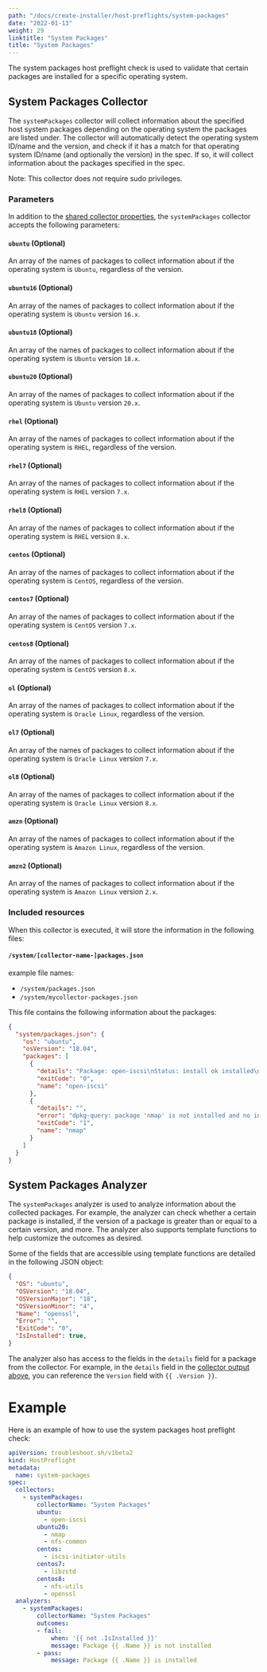 ```yaml
---
path: "/docs/create-installer/host-preflights/system-packages"
date: "2022-01-13"
weight: 29
linktitle: "System Packages"
title: "System Packages"
---
```


The system packages host preflight check is used to validate that certain packages are installed for a specific operating system.

## System Packages Collector

The `systemPackages` collector will collect information about the specified host system packages depending on the operating system the packages are listed under.
The collector will automatically detect the operating system ID/name and the version, and check if it has a match for that operating system ID/name (and optionally the version) in the spec. If so, it will collect information about the packages specified in the spec.

Note: This collector does not require sudo privileges.

### Parameters

In addition to the [shared collector properties](https://troubleshoot.sh/docs/collect/collectors/#shared-properties), the `systemPackages` collector accepts the following parameters:

#### `ubuntu` (Optional)

An array of the names of packages to collect information about if the operating system is `Ubuntu`, regardless of the version.

#### `ubuntu16` (Optional)

An array of the names of packages to collect information about if the operating system is `Ubuntu` version `16.x`.

#### `ubuntu18` (Optional)

An array of the names of packages to collect information about if the operating system is `Ubuntu` version `18.x`.

#### `ubuntu20` (Optional)

An array of the names of packages to collect information about if the operating system is `Ubuntu` version `20.x`.

#### `rhel` (Optional)

An array of the names of packages to collect information about if the operating system is `RHEL`, regardless of the version.

#### `rhel7` (Optional)

An array of the names of packages to collect information about if the operating system is `RHEL` version `7.x`.

#### `rhel8` (Optional)

An array of the names of packages to collect information about if the operating system is `RHEL` version `8.x`.

#### `centos` (Optional)

An array of the names of packages to collect information about if the operating system is `CentOS`, regardless of the version.

#### `centos7` (Optional)

An array of the names of packages to collect information about if the operating system is `CentOS` version `7.x`.

#### `centos8` (Optional)

An array of the names of packages to collect information about if the operating system is `CentOS` version `8.x`.

#### `ol` (Optional)

An array of the names of packages to collect information about if the operating system is `Oracle Linux`, regardless of the version.

#### `ol7` (Optional)

An array of the names of packages to collect information about if the operating system is `Oracle Linux` version `7.x`.

#### `ol8` (Optional)

An array of the names of packages to collect information about if the operating system is `Oracle Linux` version `8.x`.

#### `amzn` (Optional)

An array of the names of packages to collect information about if the operating system is `Amazon Linux`, regardless of the version.

#### `amzn2` (Optional)

An array of the names of packages to collect information about if the operating system is `Amazon Linux` version `2.x`.

### Included resources

When this collector is executed, it will store the information in the following files:

#### `/system/[collector-name-]packages.json`

example file names:
- `/system/packages.json`
- `/system/mycollector-packages.json`

This file contains the following information about the packages:

```json
{
  "system/packages.json": {
    "os": "ubuntu",
    "osVersion": "18.04",
    "packages": [
      {
        "details": "Package: open-iscsi\nStatus: install ok installed\nPriority: optional\nSection: net\nInstalled-Size: 1389\nMaintainer: Ubuntu Developers \u003cubuntu-devel-discuss@lists.ubuntu.com\u003e\nArchitecture: amd64\nVersion: 2.0.874-5ubuntu2.10\nDepends: udev, debconf (\u003e= 0.5) | debconf-2.0, libc6 (\u003e= 2.14), libisns0 (\u003e= 0.96-4~), libmount1 (\u003e= 2.24.2), lsb-base (\u003e= 3.0-6)\nPre-Depends: debconf | debconf-2.0\nRecommends: busybox-initramfs\nConffiles:\n /etc/default/open-iscsi 5744c65409cbdea2bcf5b99dbff89e96\n /etc/init.d/iscsid f45c4e0127bafee72454ce97a7ce2f6c\n /etc/init.d/open-iscsi b0cdf36373e443ad1e4171959dc8046f\n /etc/iscsi/iscsid.conf fc72bdd1c530ad5b8fd5760d260c7d91\nDescription: iSCSI initiator tools\n Open-iSCSI is a high-performance, transport independent, multi-platform\n implementation of the RFC3720 Internet Small Computer Systems Interface\n (iSCSI).\n .\n Open-iSCSI is partitioned into user and kernel parts, where the kernel\n portion implements the iSCSI data path (i.e. iSCSI Read and iSCSI Write).\n The userspace contains the entire control plane:\n  * Configuration Manager;\n  * iSCSI Discovery;\n  * Login and Logout processing;\n  * Connection level error processing;\n  * Nop-In and Nop-Out handling;\n  * (in the future) Text processing, iSNS, SLP, Radius, etc.\n .\n This package includes a daemon, iscsid, and a management utility,\n iscsiadm.\nHomepage: http://www.open-iscsi.com/\nOriginal-Maintainer: Debian iSCSI Maintainers \u003cpkg-iscsi-maintainers@lists.alioth.debian.org\u003e\n",
        "exitCode": "0",
        "name": "open-iscsi"
      },
      {
        "details": "",
        "error": "dpkg-query: package 'nmap' is not installed and no information is available\nUse dpkg --info (= dpkg-deb --info) to examine archive files,\nand dpkg --contents (= dpkg-deb --contents) to list their contents.\n",
        "exitCode": "1",
        "name": "nmap"
      }
    ]
  }
}
```

## System Packages Analyzer

The `systemPackages` analyzer is used to analyze information about the collected packages.
For example, the analyzer can check whether a certain package is installed, if the version of a package is greater than or equal to a certain version, and more.
The analyzer also supports template functions to help customize the outcomes as desired.

Some of the fields that are accessible using template functions are detailed in the following JSON object:

```json
{
  "OS": "ubuntu",
  "OSVersion": "18.04",
  "OSVersionMajor": "18",
  "OSVersionMinor": "4",
  "Name": "openssl",
  "Error": "",
  "ExitCode": "0",
  "IsInstalled": true,
}
```

The analyzer also has access to the fields in the `details` field for a package from the collector. For example, in the `details` field in the [collector output above](#included-resources), you can reference the `Version` field with `{{ .Version }}`.

# Example

Here is an example of how to use the system packages host preflight check:

```yaml
apiVersion: troubleshoot.sh/v1beta2
kind: HostPreflight
metadata:
  name: system-packages
spec:
  collectors:
    - systemPackages:
        collectorName: "System Packages"
        ubuntu:
          - open-iscsi
        ubuntu20:
          - nmap
          - nfs-common
        centos:
          - iscsi-initiator-utils
        centos7:
          - libzstd
        centos8:
          - nfs-utils
          - openssl
  analyzers:
    - systemPackages:
        collectorName: "System Packages"
        outcomes:
        - fail:
            when: '{{ not .IsInstalled }}'
            message: Package {{ .Name }} is not installed
        - pass:
            message: Package {{ .Name }} is installed
```
